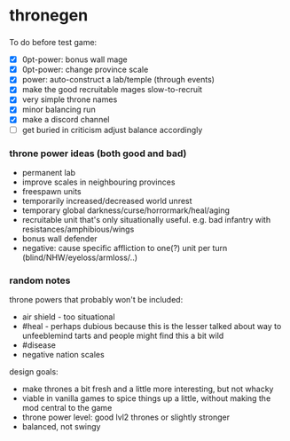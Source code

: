 # thronegen

###

To do before test game:
- [x] 0pt-power: bonus wall mage
- [x] 0pt-power: change province scale
- [x] power: auto-construct a lab/temple (through events)
- [x] make the good recruitable mages slow-to-recruit
- [x] very simple throne names
- [x] minor balancing run
- [x] make a discord channel
- [ ] get buried in criticism adjust balance accordingly

### throne power ideas (both good and bad)
* permanent lab
* improve scales in neighbouring provinces
* freespawn units
* temporarily increased/decreased world unrest
* temporary global darkness/curse/horrormark/heal/aging
* recruitable unit that's only situationally useful. e.g. bad infantry with resistances/amphibious/wings
* bonus wall defender
* negative: cause specific affliction to one(?) unit per turn (blind/NHW/eyeloss/armloss/..)

### random notes

throne powers that probably won't be included:
  * air shield - too situational
  * #heal - perhaps dubious because this is the lesser talked about way to unfeeblemind tarts and people might find this a bit wild
  * #disease
  * negative nation scales

design goals:
* make thrones a bit fresh and a little more interesting, but not whacky
* viable in vanilla games to spice things up a little, without making the mod central to the game
* throne power level: good lvl2 thrones or slightly stronger
* balanced, not swingy

